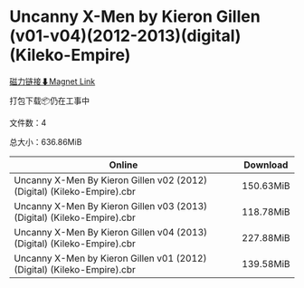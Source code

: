 # Uncanny X-Men by Kieron Gillen (v01-v04)(2012-2013)(digital)(Kileko-Empire)

[磁力链接⬇Magnet Link](magnet:?xt=urn:btih:dffa0edaec7966fc771be222a87fb9e9a8196f0d&dn=Uncanny%20X-Men%20by%20Kieron%20Gillen%20%28v01-v04%29%282012-2013%29%28digital%29%28Kileko-Empire%29)

打包下载📦仍在工事中

文件数：4

总大小：636.86MiB

Online | Download
--- | ---
Uncanny X-Men By Kieron Gillen v02 (2012) (Digital) (Kileko-Empire).cbr | 150.63MiB
Uncanny X-Men By Kieron Gillen v03 (2013) (Digital) (Kileko-Empire).cbr | 118.78MiB
Uncanny X-Men By Kieron Gillen v04 (2013) (Digital) (Kileko-Empire).cbr | 227.88MiB
Uncanny X-Men by Kieron Gillen v01 (2012) (Digital) (Kileko-Empire).cbr | 139.58MiB